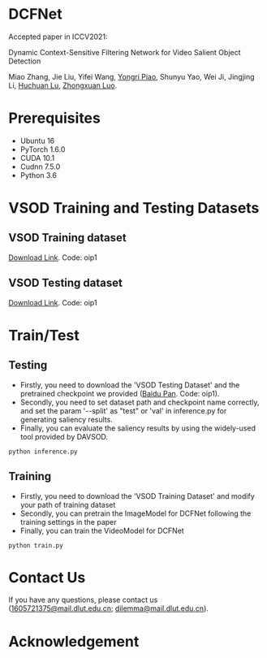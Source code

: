 # DCFNet
Accepted paper in ICCV2021:

Dynamic Context-Sensitive Filtering Network for Video Salient Object Detection

Miao Zhang, Jie Liu, Yifei Wang, [Yongri Piao](http://ice.dlut.edu.cn/yrpiao/), Shunyu Yao, Wei Ji, Jingjing Li, [Huchuan Lu](http://ice.dlut.edu.cn/lu/publications.html), [Zhongxuan Luo](zxluo@dlut.edu.cn).

# Prerequisites
+ Ubuntu 16
+ PyTorch 1.6.0
+ CUDA 10.1
+ Cudnn 7.5.0
+ Python 3.6

# VSOD Training and Testing Datasets

## VSOD Training dataset
[Download Link](https://pan.baidu.com/s/146uJcVmKsQhCZB708cb1kA). Code: oip1

## VSOD Testing dataset
[Download Link](https://pan.baidu.com/s/1z4uh5KIFIcMslPZMSKeyZw). Code: oip1

# Train/Test
## Testing
+ Firstly, you need to download the 'VSOD Testing Dataset' and the pretrained checkpoint we provided ([Baidu Pan](https://pan.baidu.com/s/1qhyEke_1IwO5gVAkepHp0g). Code: oip1). 
+ Secondly, you need to set dataset path and checkpoint name correctly, and set the param '--split' as "test" or 'val' in inference.py for generating saliency results. 
+ Finally, you can evaluate the saliency results by using the widely-used tool provided by DAVSOD.

```shell
python inference.py
```
## Training
+ Firstly, you need to download the 'VSOD Training Dataset' and modify your path of training dataset
+ Secondly, you can pretrain the ImageModel for DCFNet following the training settings in the paper
+ Finally, you can train the VideoModel for DCFNet

```shell
python train.py
```

# Contact Us
If you have any questions, please contact us (1605721375@mail.dlut.edu.cn; dilemma@mail.dlut.edu.cn).

# Acknowledgement


